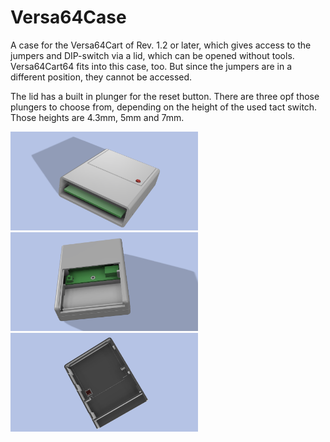 # Versa64Case
A case for the <a ref="https://github.com/bwack/Versa64Cart">Versa64Cart</a> of Rev. 1.2 or later, which gives access to the jumpers and DIP-switch via a lid, which can be opened without tools. Versa64Cart64 fits into this case, too. But since the jumpers are in a different position, they cannot be accessed. 

The lid has a built in plunger for the reset button. There are three opf those plungers to choose from, depending on the height of the used tact switch. Those heights are 4.3mm, 5mm and 7mm.

<img src="https://github.com/svenpetersen1965/Versa64Case/blob/master/Rev.%200/pictures/Versa64Case_complete.png" width="300" alt="Versa64Case (complete)">

<img src="https://github.com/svenpetersen1965/Versa64Case/blob/master/Rev.%200/pictures/Versa64Case_open_lid.png" width="300" alt="Versa64Case (open lid)">

<img src="https://github.com/svenpetersen1965/Versa64Case/blob/master/Rev.%200/pictures/Versa64Case_top_lid.png" width="300" alt="Versa64Case (top, lid with reset plunger)">
